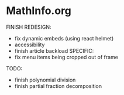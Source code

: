 # MathInfo.org

FINISH REDESIGN:
- fix dynamic embeds (using react helmet)
- accessibility
- finish article backload
SPECIFIC:
- fix menu items being cropped out of frame


TODO:

- finish polynomial division
- finish partial fraction decomposition
